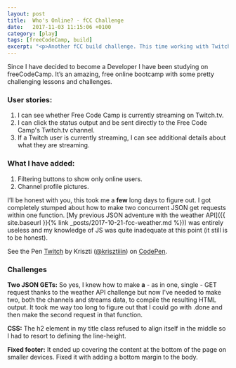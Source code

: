 ```yaml
---
layout: post
title:  Who's Online? - fCC Challenge
date:   2017-11-03 11:15:06 +0100
category: [play]
tags: [freeCodeCamp, build]
excerpt: "<p>Another fCC build challenge. This time working with Twitch’s API.</p>"
---
```


Since I have decided to become a Developer I have been studying on freeCodeCamp. It’s an amazing, free online bootcamp with some pretty challenging lessons and challenges.

### User stories:

1. I can see whether Free Code Camp is currently streaming on Twitch.tv.
2. I can click the status output and be sent directly to the Free Code Camp's Twitch.tv channel.
3. If a Twitch user is currently streaming, I can see additional details about what they are streaming.

### What I have added:

1. Filtering buttons to show only online users.
2. Channel profile pictures.

I’ll be honest with you, this took me a **few** long days to figure out. I got completely stumped about how to make two concurrent JSON get requests within one function. [My previous JSON adventure with the weather API]({{ site.baseurl }}{% link _posts/2017-10-21-fcc-weather.md %})) was entirely useless and my knowledge of JS was quite inadequate at this point (it still is to be honest).

<p class="codepen" data-default-tab="js,result" data-embed-version="2" data-height="500" data-pen-title="Twitch" data-slug-hash="wrVWZJ" data-theme-id="0" data-user="krisztiiin">See the Pen <a href="https://codepen.io/krisztiiin/pen/wrVWZJ/">Twitch</a> by Kriszti (<a href="https://codepen.io/krisztiiin">@krisztiiin</a>) on <a href="https://codepen.io">CodePen</a>.</p>
<script async src="https://production-assets.codepen.io/assets/embed/ei.js"></script>

### Challenges
**Two JSON GETs:** So yes, I knew how to make **a** - as in one, single - GET request thanks to the weather API challenge but now I've needed to make two, both the channels and streams data, to compile the resulting HTML output. It took me way too long to figure out that I could go with .done and then make the second request in that function.

**CSS:** The h2 element in my title class refused to align itself in the middle so I had to resort to defining the line-height.

**Fixed footer:** It ended up covering the content at the bottom of the page on smaller devices. Fixed it with adding a bottom margin to the body.